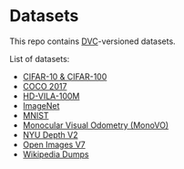 # Datasets

This repo contains [DVC](https://dvc.org/)-versioned datasets.

List of datasets:

- [CIFAR-10 & CIFAR-100](./cifar)
- [COCO 2017](./coco)
- [HD-VILA-100M](./hdvila)
- [ImageNet](./imagenet)
- [MNIST](./mnist)
- [Monocular Visual Odometry (MonoVO)](./mono-vo)
- [NYU Depth V2](./nyu-depth-v2)
- [Open Images V7](./open-images-v7)
- [Wikipedia Dumps](./wikipedia)
